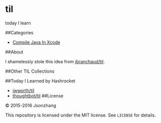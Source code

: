 # til
today I learn

##Categories


+  [Compile Java In Xcode](https://github.com/Jsonzhang/til/blob/master/source/CompileJavaInXcode.md)

##About

I shamelessly stole this idea from [jbranchaud/til](https://github.com/jbranchaud/til).

##Other TIL Collections

##Today I Learned by Hashrocket
+ [jwworth/til](https://github.com/jwworth/til)
+ [thoughtbot/til](https://github.com/thoughtbot/til)
##License

© 2015-2016 Jsonzhang

This repository is licensed under the MIT license. See `LICENSE` for details.



